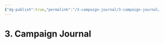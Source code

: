 ```yaml
---
{"dg-publish":true,"permalink":"/3-campaign-journal/3-campaign-journal/"}
---
```


# 3. Campaign Journal
